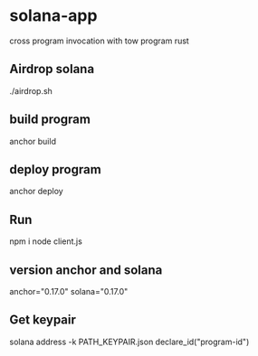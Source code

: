 # solana-app
cross program invocation with tow program rust

## Airdrop solana 
./airdrop.sh
## build program
anchor build
## deploy program
anchor deploy 
## Run 
npm i 
node client.js

## version anchor and solana 
anchor="0.17.0"
solana="0.17.0"

## Get keypair 
solana address -k PATH_KEYPAIR.json
declare_id("program-id")



